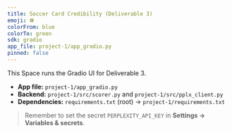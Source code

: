 ```yaml
---
title: Soccer Card Credibility (Deliverable 3)
emoji: ⚽
colorFrom: blue
colorTo: green
sdk: gradio
app_file: project-1/app_gradio.py
pinned: false
---
```


This Space runs the Gradio UI for Deliverable 3.

- **App file:** `project-1/app_gradio.py`  
- **Backend:** `project-1/src/scorer.py` and `project-1/src/pplx_client.py`  
- **Dependencies:** `requirements.txt` (root) -> `project-1/requirements.txt`

> Remember to set the secret `PERPLEXITY_API_KEY` in **Settings → Variables & secrets**.
